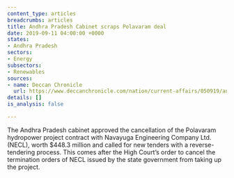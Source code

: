 ```yaml
---
content_type: articles
breadcrumbs: articles
title: Andhra Pradesh Cabinet scraps Polavaram deal
date: 2019-09-11 04:00:00 +0000
states:
- Andhra Pradesh
sectors:
- Energy
subsectors:
- Renewables
sources:
- name: Deccan Chronicle
  url: https://www.deccanchronicle.com/nation/current-affairs/050919/andhra-pradesh-cabinet-scraps-polavaram-deal.html
details: []
is_analysis: false

---
```

The Andhra Pradesh cabinet approved the cancellation of the Polavaram hydropower project contract with Navayuga Engineering Company Ltd. (NECL), worth $448.3 million and called for new tenders with a reverse-tendering process. This comes after the High Court’s order to cancel the termination orders of NECL issued by the state government from taking up the project.
